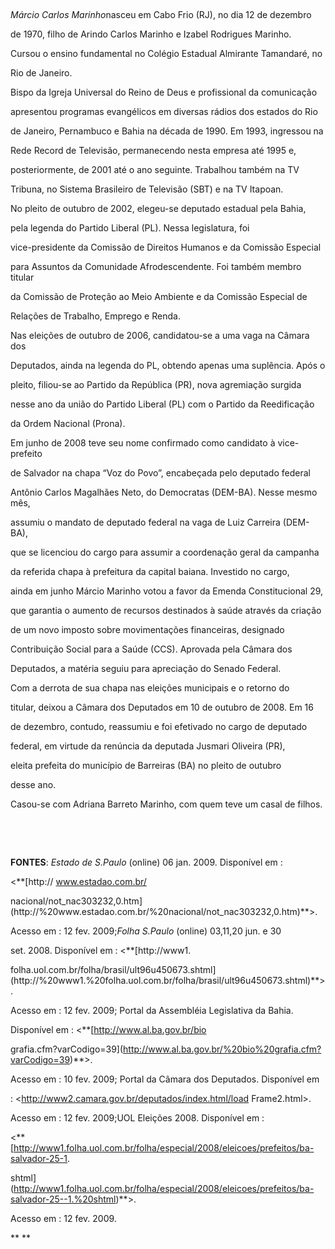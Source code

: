 

 



*Márcio Carlos Marinho*nasceu em Cabo Frio (RJ), no dia 12 de dezembro

de 1970, filho de Arindo Carlos Marinho e Izabel Rodrigues Marinho.



Cursou o ensino fundamental no Colégio Estadual Almirante Tamandaré, no

Rio de Janeiro.



Bispo da Igreja Universal do Reino de Deus e profissional da comunicação

apresentou programas evangélicos em diversas rádios dos estados do Rio

de Janeiro, Pernambuco e Bahia na década de 1990. Em 1993, ingressou na

Rede Record de Televisão, permanecendo nesta empresa até 1995 e,

posteriormente, de 2001 até o ano seguinte. Trabalhou também na TV

Tribuna, no Sistema Brasileiro de Televisão (SBT) e na TV Itapoan.



No pleito de outubro de 2002, elegeu-se deputado estadual pela Bahia,

pela legenda do Partido Liberal (PL). Nessa legislatura, foi

vice-presidente da Comissão de Direitos Humanos e da Comissão Especial

para Assuntos da Comunidade Afrodescendente. Foi também membro titular

da Comissão de Proteção ao Meio Ambiente e da Comissão Especial de

Relações de Trabalho, Emprego e Renda.



Nas eleições de outubro de 2006, candidatou-se a uma vaga na Câmara dos

Deputados, ainda na legenda do PL, obtendo apenas uma suplência. Após o

pleito, filiou-se ao Partido da República (PR), nova agremiação surgida

nesse ano da união do Partido Liberal (PL) com o Partido da Reedificação

da Ordem Nacional (Prona).



Em junho de 2008 teve seu nome confirmado como candidato à vice-prefeito

de Salvador na chapa “Voz do Povo”, encabeçada pelo deputado federal

Antônio Carlos Magalhães Neto, do Democratas (DEM-BA). Nesse mesmo mês,

assumiu o mandato de deputado federal na vaga de Luiz Carreira (DEM-BA),

que se licenciou do cargo para assumir a coordenação geral da campanha

da referida chapa à prefeitura da capital baiana. Investido no cargo,

ainda em junho Márcio Marinho votou a favor da Emenda Constitucional 29,

que garantia o aumento de recursos destinados à saúde através da criação

de um novo imposto sobre movimentações financeiras, designado

Contribuição Social para a Saúde (CCS). Aprovada pela Câmara dos

Deputados, a matéria seguiu para apreciação do Senado Federal.



Com a derrota de sua chapa nas eleições municipais e o retorno do

titular, deixou a Câmara dos Deputados em 10 de outubro de 2008. Em 16

de dezembro, contudo, reassumiu e foi efetivado no cargo de deputado

federal, em virtude da renúncia da deputada Jusmari Oliveira (PR),

eleita prefeita do município de Barreiras (BA) no pleito de outubro

desse ano.  



Casou-se com Adriana Barreto Marinho, com quem teve um casal de filhos.



 



 



**FONTES**: *Estado de S.Paulo* (online) 06 jan. 2009. Disponível em :

\<**[http:// www.estadao.com.br/

nacional/not\_nac303232,0.htm](http://%20www.estadao.com.br/%20nacional/not_nac303232,0.htm)**\>.

Acesso em : 12 fev. 2009;*Folha S.Paulo* (online) 03,11,20 jun. e 30

set. 2008. Disponível em : \<**[http://www1.

folha.uol.com.br/folha/brasil/ult96u450673.shtml](http://%20www1.%20folha.uol.com.br/folha/brasil/ult96u450673.shtml)**\>.

Acesso em : 12 fev. 2009; Portal da Assembléia Legislativa da Bahia.

Disponível em : \<**[http://www.al.ba.gov.br/bio

grafia.cfm?varCodigo=39](http://www.al.ba.gov.br/%20bio%20grafia.cfm?varCodigo=39)**\>.

Acesso em : 10 fev. 2009; Portal da Câmara dos Deputados. Disponível em

: \<http://www2.camara.gov.br/deputados/index.html/load Frame2.html\>.

Acesso em : 12 fev. 2009;UOL Eleições 2008. Disponível em :

\<**[http://www1.folha.uol.com.br/folha/especial/2008/eleicoes/prefeitos/ba-salvador-25-1.

shtml](http://www1.folha.uol.com.br/folha/especial/2008/eleicoes/prefeitos/ba-salvador-25--1.%20shtml)**\>.

Acesso em : 12 fev. 2009.



** **



 



 



 



 



 

